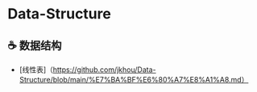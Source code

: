 # Data-Structure

## :coffee: 数据结构
- [线性表]（https://github.com/jkhou/Data-Structure/blob/main/%E7%BA%BF%E6%80%A7%E8%A1%A8.md）

